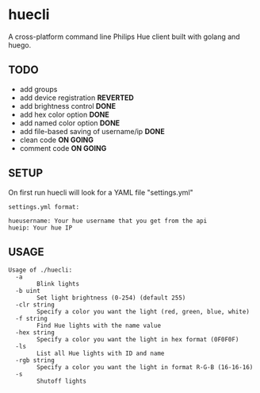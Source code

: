 # huecli
A cross-platform command line Philips Hue client built with golang and huego.

## TODO


* add groups 
* add device registration **REVERTED**
* add brightness control **DONE**
* add hex color option **DONE**
* add named color option **DONE**
* add file-based saving of username/ip **DONE**
* clean code **ON GOING**
* comment code **ON GOING**

## SETUP

On first run huecli will look for a YAML file "settings.yml"

```
settings.yml format:

hueusername: Your hue username that you get from the api
hueip: Your hue IP

```

## USAGE

```
Usage of ./huecli:
  -a    
        Blink lights
  -b uint
        Set light brightness (0-254) (default 255)
  -clr string
        Specify a color you want the light (red, green, blue, white)
  -f string
        Find Hue lights with the name value
  -hex string
        Specify a color you want the light in hex format (0F0F0F)
  -ls
        List all Hue lights with ID and name
  -rgb string
        Specify a color you want the light in format R-G-B (16-16-16)
  -s    
        Shutoff lights

```